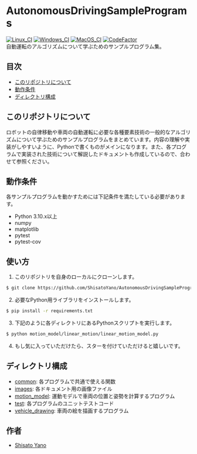 # AutonomousDrivingSamplePrograms
[![Linux_CI](https://github.com/ShisatoYano/AutonomousDrivingSamplePrograms/actions/workflows/Linux_CI.yml/badge.svg)](https://github.com/ShisatoYano/AutonomousDrivingSamplePrograms/actions/workflows/Linux_CI.yml) [![Windows_CI](https://github.com/ShisatoYano/AutonomousDrivingSamplePrograms/actions/workflows/Windows_CI.yml/badge.svg)](https://github.com/ShisatoYano/AutonomousDrivingSamplePrograms/actions/workflows/Windows_CI.yml) [![MacOS_CI](https://github.com/ShisatoYano/AutonomousDrivingSamplePrograms/actions/workflows/MacOS_CI.yml/badge.svg)](https://github.com/ShisatoYano/AutonomousDrivingSamplePrograms/actions/workflows/MacOS_CI.yml) [![CodeFactor](https://www.codefactor.io/repository/github/shisatoyano/autonomousdrivingsampleprograms/badge)](https://www.codefactor.io/repository/github/shisatoyano/autonomousdrivingsampleprograms)  
自動運転のアルゴリズムについて学ぶためのサンプルプログラム集。  

## 目次
* [このリポジトリについて](#このリポジトリについて)
* [動作条件](#動作条件)
* [ディレクトリ構成](#ディレクトリ構成)

## このリポジトリについて
ロボットの自律移動や車両の自動運転に必要な各種要素技術の一般的なアルゴリズムについて学ぶためのサンプルプログラムをまとめています。内容の理解や実装がしやすいように、Pythonで書くものがメインになります。また、各プログラムで実装された技術について解説したドキュメントも作成しているので、合わせて参照ください。  

## 動作条件
各サンプルプログラムを動かすためには下記条件を満たしている必要があります。  
* Python 3.10.x以上
* numpy
* matplotlib
* pytest
* pytest-cov

## 使い方
1. このリポジトリを自身のローカルにクローンします。  
```bash
$ git clone https://github.com/ShisatoYano/AutonomousDrivingSamplePrograms.git
```
2. 必要なPython用ライブラリをインストールします。  
```bash
$ pip install -r requirements.txt
```
3. 下記のように各ディレクトリにあるPythonスクリプトを実行します。  
```bash
$ python motion_model/linear_motion/linear_motion_model.py
```
4. もし気に入っていただけたら、スターを付けていただけると嬉しいです。

## ディレクトリ構成
* [common](/common/common.md): 各プログラムで共通で使える関数
* [images](/images/): 各ドキュメント用の画像ファイル
* [motion_model](/motion_model/motion_model.md): 運動モデルで車両の位置と姿勢を計算するプログラム
* [test](/test/test.md): 各プログラムのユニットテストコード
* [vehicle_drawing](/vehicle_drawing/vehicle_drawing.md): 車両の絵を描画するプログラム

## 作者
* [Shisato Yano](https://github.com/ShisatoYano)
